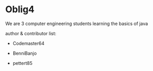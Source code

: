 # Oblig4

<P>We are 3 computer engineering students learning
the basics of java</p>

author & contributor list:

* Codemaster64

* BenniBanjo

* pettert85
